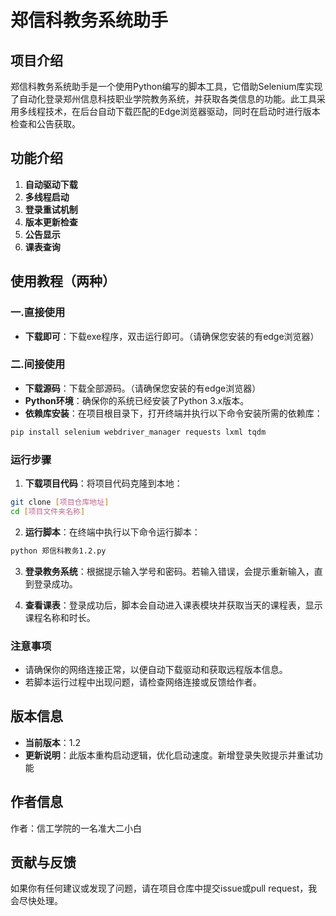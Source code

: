 # 郑信科教务系统助手

## 项目介绍

郑信科教务系统助手是一个使用Python编写的脚本工具，它借助Selenium库实现了自动化登录郑州信息科技职业学院教务系统，并获取各类信息的功能。此工具采用多线程技术，在后台自动下载匹配的Edge浏览器驱动，同时在启动时进行版本检查和公告获取。

## 功能介绍

1. **自动驱动下载**  
2. **多线程启动**  
3. **登录重试机制**  
4. **版本更新检查**  
5. **公告显示**  
6. **课表查询**  

## 使用教程（两种）

### 一.直接使用

- **下载即可**：下载exe程序，双击运行即可。（请确保您安装的有edge浏览器）

### 二.间接使用
- **下载源码**：下载全部源码。（请确保您安装的有edge浏览器）
- **Python环境**：确保你的系统已经安装了Python 3.x版本。
- **依赖库安装**：在项目根目录下，打开终端并执行以下命令安装所需的依赖库：

```bash
pip install selenium webdriver_manager requests lxml tqdm
```

### 运行步骤

1. **下载项目代码**：将项目代码克隆到本地：

```bash
git clone [项目仓库地址]
cd [项目文件夹名称]
```

2. **运行脚本**：在终端中执行以下命令运行脚本：

```bash
python 郑信科教务1.2.py
```

3. **登录教务系统**：根据提示输入学号和密码。若输入错误，会提示重新输入，直到登录成功。

4. **查看课表**：登录成功后，脚本会自动进入课表模块并获取当天的课程表，显示课程名称和时长。

### 注意事项

- 请确保你的网络连接正常，以便自动下载驱动和获取远程版本信息。
- 若脚本运行过程中出现问题，请检查网络连接或反馈给作者。

## 版本信息

- **当前版本**：1.2
- **更新说明**：此版本重构启动逻辑，优化启动速度。新增登录失败提示并重试功能

## 作者信息

作者：信工学院的一名准大二小白

## 贡献与反馈

如果你有任何建议或发现了问题，请在项目仓库中提交issue或pull request，我会尽快处理。
